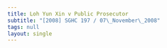 ```yaml
---
title: Loh Yun Xin v Public Prosecutor
subtitle: "[2008] SGHC 197 / 07\_November\_2008"
tags: null
layout: single
---
```


